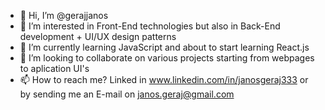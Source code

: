 - 👋 Hi, I’m @gerajjanos
- 👀 I’m interested in Front-End technologies but also in Back-End development + UI/UX design patterns
- 🌱 I’m currently learning JavaScript and about to start learning React.js
- 💞️ I’m looking to collaborate on various projects starting from webpages to aplication UI's
- 📫 How to reach me? Linked in www.linkedin.com/in/janosgeraj333 or by sending me an E-mail on janos.geraj@gmail.com


<!---
gerajjanos/gerajjanos is a ✨ special ✨ repository because its `README.md` (this file) appears on your GitHub profile.
You can click the Preview link to take a look at your changes.
--->
